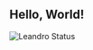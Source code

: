 ## Hello, World!

![Leandro Status](https://github-readme-stats.vercel.app/api?username=LeandroAlcantara-1997&show_icons=true&theme=highcontrast)


